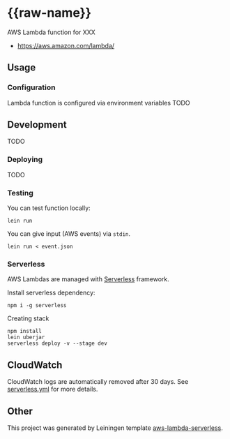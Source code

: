 # {{raw-name}}

AWS Lambda function for XXX

* https://aws.amazon.com/lambda/

## Usage

### Configuration

Lambda function is configured via environment variables TODO


## Development

TODO

### Deploying

TODO

### Testing

You can test function locally:

```
lein run
```

You can give input (AWS events) via `stdin`.
```
lein run < event.json
```

### Serverless

AWS Lambdas are managed with [Serverless](https://serverless.com/) framework.

Install serverless dependency:
```
npm i -g serverless
```

Creating stack
```
npm install
lein uberjar
serverless deploy -v --stage dev
```

## CloudWatch

CloudWatch logs are automatically removed after 30 days. 
See [serverless.yml](./serverless.yml) for more details.


## Other

This project was generated by Leiningen template 
[aws-lambda-serverless](https://github.com/jsyrjala/aws-lambda-serverless).